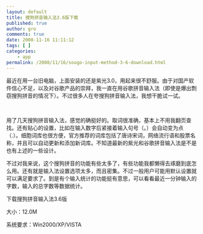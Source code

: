 ```yaml
---
layout: default
title: 搜狗拼音输入法3.6版下载
published: true
author: gro
comments: true
date: 2008-11-16 11:11:12
tags: [ ]
categories:
    - app
permalink: /2008/11/16/sougo-input-method-3-6-download.html
---
```

最近在用一台旧电脑，上面安装的还是紫光3.0，用起来很不舒服。由于对国产软件信心不足，以及对谷歌产品的崇拜，我一直在用谷歌拼音输入法（即使是爆出剽窃搜狗拼音的情况下）。不过很多人在夸搜狗拼音输入法，我想干脆试一试。



&#160;

用了几天搜狗拼音输入法，感觉的确挺好的。取词很准确，基本上不用我翻页查找。还有贴心的设置，比如在输入数字后紧接着输入句号（。）会自动变为点（.）。细胞词库也很方便，官方推荐的词库包括了唐诗宋词，网络流行语和股票名称，并且可以自动更新和添加新词库。不知道最新的紫光和谷歌拼音输入法是不是也有上述的一些设计。

不过对我来说，这个搜狗拼音的功能有些太多了，有些功能我都懒得去琢磨到底怎么用。还有就是输入法设置选项太多，而且密集。不过一般用户可能用默认设置就可以满足要求了。到是有个输入统计的功能挺有意思，可以看看最近一分钟输入的字数，输入的总字数等数据统计。

 

下载搜狗拼音输入法3.6版

大小：12.0M

系统要求：Win2000/XP/VISTA